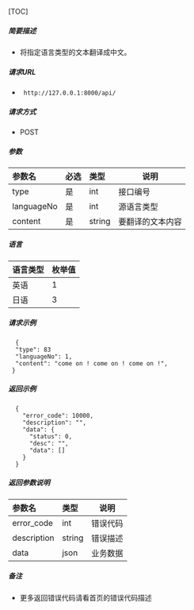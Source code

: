 [TOC]

##### 简要描述

- 将指定语言类型的文本翻译成中文。

##### 请求URL

- ` http://127.0.0.1:8000/api/`

##### 请求方式

- POST

##### 参数

| 参数名        | 必选 | 类型     | 说明       |
|:-----------|:---|:-------|----------|
| type       | 是  | int    | 接口编号     |
| languageNo | 是  | int    | 源语言类型    |
| content    | 是  | string | 要翻译的文本内容 |

##### 语言

| 语言类型 | 枚举值 |
|:-----|:----|
| 英语   | 1   |
| 日语   | 3   |

##### 请求示例

```
  {
  "type": 83
  "languageNo": 1,
  "content": "come on ! come on ! come on !",
 }
```

##### 返回示例

``` 
  {
    "error_code": 10000,
    "description": "",
    "data": {
      "status": 0,
      "desc": "",
      "data": []
    }
  }
```

##### 返回参数说明

| 参数名         | 类型     | 说明   |
|:------------|:-------|------|
| error_code  | int    | 错误代码 |
| description | string | 错误描述 |
| data        | json   | 业务数据 |

##### 备注

- 更多返回错误代码请看首页的错误代码描述







